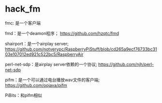 hack_fm
=======

fmc: 是一个客户端

fmd：是一个deamon程序； https://github.com/hzqtc/fmd

shairport：是一个airplay server;  https://github.com/notverypc/RaspberryPiStuff/blob/cd265a9ecf76733bc3103e107012ed921c522bc5/RaspberryAir

perl-net-sdp：是airplay server依赖的一个协议; https://github.com/njh/perl-net-sdp

pifm：是一个可以通过电台播放wav文件的客户端; https://github.com/oojava/pifm

PiBits：和pifm相似
